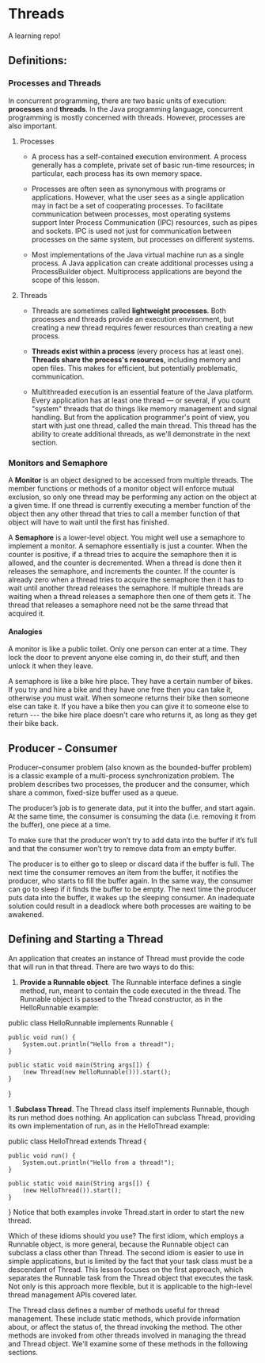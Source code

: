 # Threads
A learning repo!


## Definitions:

### Processes and Threads
In concurrent programming, there are two basic units of execution: __processes__ and __threads__. In the Java programming language, concurrent programming is mostly concerned with threads. However, processes are also important.

1. Processes
   - A process has a self-contained execution environment. A process generally has a complete, private set of basic run-time resources; in particular, each process has its own memory space.

   - Processes are often seen as synonymous with programs or applications. However, what the user sees as a single application may in fact be a set of cooperating processes. To facilitate communication between processes, most operating systems support Inter Process Communication (IPC) resources, such as pipes and sockets. IPC is used not just for communication between processes on the same system, but processes on different systems.

   - Most implementations of the Java virtual machine run as a single process. A Java application can create additional processes using a ProcessBuilder object. Multiprocess applications are beyond the scope of this lesson.

2. Threads
   - Threads are sometimes called __lightweight processes__. Both processes and threads provide an execution environment, but creating a new thread requires fewer resources than creating a new process.

   - __Threads exist within a process__ (every process has at least one). __Threads share the process's resources__, including memory and open files. This makes for efficient, but potentially problematic, communication.

   - Multithreaded execution is an essential feature of the Java platform. Every application has at least one thread — or several, if you count "system" threads that do things like memory management and signal handling. But from the application programmer's point of view, you start with just one thread, called the main thread. This thread has the ability to create additional threads, as we'll demonstrate in the next section.

### Monitors and Semaphore

A __Monitor__ is an object designed to be accessed from multiple threads. The member functions or methods of a monitor object will enforce mutual exclusion, so only one thread may be performing any action on the object at a given time. If one thread is currently executing a member function of the object then any other thread that tries to call a member function of that object will have to wait until the first has finished.

A __Semaphore__ is a lower-level object. You might well use a semaphore to implement a monitor. A semaphore essentially is just a counter. When the counter is positive, if a thread tries to acquire the semaphore then it is allowed, and the counter is decremented. When a thread is done then it releases the semaphore, and increments the counter.
If the counter is already zero when a thread tries to acquire the semaphore then it has to wait until another thread releases the semaphore. If multiple threads are waiting when a thread releases a semaphore then one of them gets it. The thread that releases a semaphore need not be the same thread that acquired it.

#### Analogies
A monitor is like a public toilet. Only one person can enter at a time. They lock the door to prevent anyone else coming in, do their stuff, and then unlock it when they leave.

A semaphore is like a bike hire place. They have a certain number of bikes. If you try and hire a bike and they have one free then you can take it, otherwise you must wait. When someone returns their bike then someone else can take it. If you have a bike then you can give it to someone else to return --- the bike hire place doesn't care who returns it, as long as they get their bike back.

## Producer - Consumer
Producer–consumer problem (also known as the bounded-buffer problem) is a classic example of a multi-process synchronization problem. The problem describes two processes, the producer and the consumer, which share a common, fixed-size buffer used as a queue.

The producer’s job is to generate data, put it into the buffer, and start again.
At the same time, the consumer is consuming the data (i.e. removing it from the buffer), one piece at a time.

To make sure that the producer won’t try to add data into the buffer if it’s full and that the consumer won’t try to remove data from an empty buffer.
 
The producer is to either go to sleep or discard data if the buffer is full. The next time the consumer removes an item from the buffer, it notifies the producer, who starts to fill the buffer again. In the same way, the consumer can go to sleep if it finds the buffer to be empty. The next time the producer puts data into the buffer, it wakes up the sleeping consumer.
An inadequate solution could result in a deadlock where both processes are waiting to be awakened.

## Defining and Starting a Thread
An application that creates an instance of Thread must provide the code that will run in that thread. There are two ways to do this:

1. __Provide a Runnable object__. The Runnable interface defines a single method, run, meant to contain the code executed in the thread. The Runnable object is passed to the Thread constructor, as in the HelloRunnable example:


public class HelloRunnable implements Runnable {

    public void run() {
        System.out.println("Hello from a thread!");
    }

    public static void main(String args[]) {
        (new Thread(new HelloRunnable())).start();
    }

}



1 .__Subclass Thread__. The Thread class itself implements Runnable, though its run method does nothing. An application can subclass Thread, providing its own implementation of run, as in the HelloThread example:

public class HelloThread extends Thread {

    public void run() {
        System.out.println("Hello from a thread!");
    }

    public static void main(String args[]) {
        (new HelloThread()).start();
    }

}
Notice that both examples invoke Thread.start in order to start the new thread.

Which of these idioms should you use? The first idiom, which employs a Runnable object, is more general, because the Runnable object can subclass a class other than Thread. The second idiom is easier to use in simple applications, but is limited by the fact that your task class must be a descendant of Thread. This lesson focuses on the first approach, which separates the Runnable task from the Thread object that executes the task. Not only is this approach more flexible, but it is applicable to the high-level thread management APIs covered later.

The Thread class defines a number of methods useful for thread management. These include static methods, which provide information about, or affect the status of, the thread invoking the method. The other methods are invoked from other threads involved in managing the thread and Thread object. We'll examine some of these methods in the following sections.
